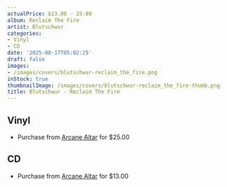 ```yaml
---
actualPrice: $13.00 - 25.00
album: Reclaim The Fire
artist: Blutschwur
categories:
- Vinyl
- CD
date: '2025-08-17T05:02:25'
draft: false
images:
- /images/covers/blutschwur-reclaim_the_fire.png
inStock: true
thumbnailImage: /images/covers/blutschwur-reclaim_the_fire-thumb.png
title: Blutschwur - Reclaim The Fire
---
```


## Vinyl
* Purchase from [Arcane Altar](https://arcanealtar.bigcartel.com/product/blutschwur-reclaim-the-fire-12-lp) for $25.00
## CD
* Purchase from [Arcane Altar](https://arcanealtar.bigcartel.com/product/blutschwur-reclaim-the-fire-cd) for $13.00

